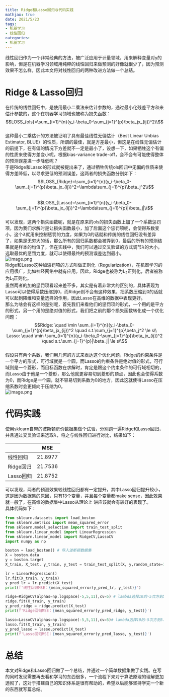 ```yaml
---
title: Ridge和Lasso回归与代码实践
mathjax: true
date: 2021/5/23
tags:
- 机器学习
- 线性回归
categories: 
- 机器学习
---
```


线性回归作为一个非常经典的方法，被广泛应用于计量领域，用来解释变量对y的影响，但是在机器学习领域用纯粹的线性回归来做预测的好像就很少了，因为预测效果不怎么样，因此本文将对线性回归的两种改进方法做一个总结。

# Ridge & Lasso回归

在传统的线性回归中，是使用最小二乘法来估计参数的，通过最小化残差平方和来估计参数的，这个在机器学习领域也被称为损失函数：<br />$$LOSS_{ols}=\sum_{i=1}^{n}(y_i-\beta_0-\sum_{j=1}^{p}\beta_jx_{ij})^2\\$$<br />这种最小二乘估计的方法被证明了具有最佳线性无偏估计（Best Linear Unbias Estimator, BLUE）的性质，所谓的最佳，就是方差最小，但这是在线性无偏估计的前提下，在有偏的情况下方差就不一定是最小了，设想一下，如果牺牲这个有偏的性质来使得方差变小呢，根据bias-variance trade-off，会不会有可能使得整体的预测误差进一步降低呢？<br />于是Ridge和Lasso的形式就被提出来了，通过牺牲传统ols回归中无偏的性质来使得方差降低，以寻求更低的预测误差，这两者的损失函数分别如下：<br />$$LOSS_{Ridge}=\sum_{i=1}^{n}(y_i-\beta_0-\sum_{j=1}^{p}\beta_jx_{ij})^2+\lambda\sum_{j=1}^{p}\beta_j^2\\$$<br />$$LOSS_{Lasso}=\sum_{i=1}^{n}(y_i-\beta_0-\sum_{j=1}^{p}\beta_jx_{ij})^2+\lambda\sum_{j=1}^{p}|\beta_j|\\$$<br />可以发现，这两个损失函数呢，就是在原来的ols的损失函数上加了一个系数惩罚项，因为我们求解时是让损失函数最小，加了后面这个惩罚项呢，会使得系数变小，这个$\lambda$就用来控制惩罚的力度，如果为0的话就和传统的线性回归没有差异了，如果是无穷大的话，那么所有的回归系数都会被弄到0，最后的所有的预测结果就是样本的均值了，但在实践中，我们可以通过交叉验证的方式调节$\lambda$的大小，选取最优的惩罚力度，就可以使得最终的预测误差达到最小。<br />![image.png](https://cdn.nlark.com/yuque/0/2021/png/764062/1621696524735-840f5da7-5fe4-4149-80a7-13ef9c3cbec6.png#align=left&display=inline&height=249&id=jCBob)<br />Ridge和Lasso这种加惩罚项的方式叫做正则化（Regularization），在机器学习的应用很广，比如神经网络中就有应用。因此，Ridge也被称为$L_2$正则化，后者被称为$L_1$正则化。<br />虽然两者的加的惩罚项看起来差不多，其实是有着非常大的区别的，具体表现为Lasso可以使得系数压缩到0，而Ridge则不会有这种效果，把系数压缩到0的话就可以起到降维和变量选择的作用，因此Lasso在高维的数据中表现更好。<br />那么为啥会有这样的差别呢，首先我们来看他们的惩罚项的形式，一个用的是平方的形式，另一个用的是绝对值的形式，我们把之前的那个损失函数转化成一个优化问题：<br />$$Ridge: \quad \min \sum_{i=1}^{n}(y_i-\beta_0-\sum_{j=1}^{p}\beta_jx_{ij})^2 \quad s.t.\sum_{j=1}^{p}\beta_j^2 \le s\\
Lasso: \quad \min \sum_{i=1}^{n}(y_i-\beta_0-\sum_{j=1}^{p}\beta_jx_{ij})^2 \quad s.t.\sum_{j=1}^{p}|\beta_j| \le s\\$$<br />假设只有两个系数，我们用几何的方式来表达这个优化问题，Ridge的约束条件是一个平方的形式，可行域就是一个圆，而Lasso的约束条件是绝对值的形式，可行域则是一个菱形，而目标函数在求解时，肯定是跟这个约束条件的可行域相切的，而Lasso由于他是一个菱形，那么他就更容易切到菱形的顶点，因此也会使得系数为0，而Ridge是一个圆，就不容易切到系数为0的地方，因此这就使得Lasso在压缩系数时会更倾向于压缩为0。<br />![image.png](https://cdn.nlark.com/yuque/0/2021/png/764062/1621697160270-8a07af21-ed57-4ad0-b2ca-de6eed23bcf8.png#align=left&display=inline&height=240&id=hG528)

# 代码实践

使用sklearn自带的波斯顿房价数据集做个试验，分别跑一遍Ridge和Lasso回归，并且通过交叉验证来选取$\lambda$，将之与线性回归进行对比，结果如下：

|         | MSE     |
| ------- | ------- |
| 线性回归    | 21.8977 |
| Ridge回归 | 21.7536 |
| Lasso回归 | 21.8752 |

可以发现，两者的预测效果较线性回归都有一定提升，其中Lasso回归提升较小，这是因为数据集的原因，只有13个变量，并且每个变量都make sense，因此效果就一般了，在高维的数据集中Lasso从理论上      讲应该就会有较好的表现了。<br />具体代码如下：

```python
from sklearn.datasets import load_boston
from sklearn.metrics import mean_squared_error
from sklearn.model_selection import train_test_split
from sklearn.linear_model import LinearRegression
from sklearn.linear_model import RidgeCV,LassoCV
import numpy as np

boston = load_boston() # 导入波斯顿数据集
X = boston.data
y = boston.target
X_train, X_test, y_train, y_test = train_test_split(X, y,random_state=1)

lr = LinearRegression()
lr.fit(X_train, y_train)
y_pred_lr = lr.predict(X_test)
print(f'线性回归MSE：{mean_squared_error(y_pred_lr, y_test)}')

ridge=RidgeCV(alphas=np.logspace(-5,5,11),cv=5) # lambda选择10的-5次方到5次方，五折交叉选择
ridge.fit(X_train, y_train)
y_pred_ridge = ridge.predict(X_test)
print(f'Ridge回归MSE：{mean_squared_error(y_pred_ridge, y_test)}')

lasso=LassoCV(alphas=np.logspace(-5,5,11),cv=5)# lambda选择10的-5次方到5次方，五折交叉选择
lasso.fit(X_train, y_train)
y_pred_lasso = lasso.predict(X_test)
print(f'Lasso回归MSE：{mean_squared_error(y_pred_lasso, y_test)}')
```

# 总结

本文对Ridge和Lasso回归做了一个总结，并通过一个简单数据集做了实践。在写的同时发现需要再去看和学习的东西很多，一个流程下来对于算法原理的理解更加透彻了，这对于搭建自己的知识体系是很有帮助的，希望以后能够坚持学完一个新的东西就写篇总结。

